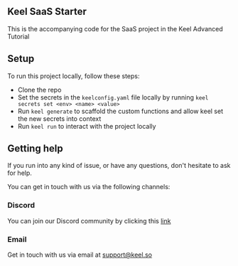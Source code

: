 ## Keel SaaS Starter

This is the accompanying code for the SaaS project in the Keel Advanced Tutorial


## Setup
To run this project locally, follow these steps:

- Clone the repo
- Set the secrets in the `keelconfig.yaml` file locally by running `keel secrets set <env> <name> <value>`
- Run `keel generate` to scaffold the custom functions and allow keel set the new secrets into context
- Run `keel run` to interact with the project locally

## Getting help

If you run into any kind of issue, or have any questions, don't hesitate to ask for help.

You can get in touch with us via the following channels:

### Discord

You can join our Discord community by clicking this [link](https://discord.gg/9G7Uv6JGQM)

### Email

Get in touch with us via email at [support@keel.so](mailto:support@keel.so)
